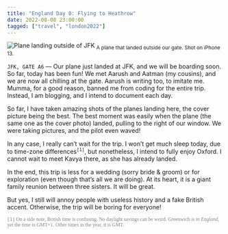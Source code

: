```yaml
---
title: "England Day 0: Flying to Heathrow"
date: 2022-08-08 23:00:00
tagged: ["travel", "london2022"]
---
```


![Plane landing outside of JFK](/images/england2022/plane.png)
<sub class="caption">A plane that landed outside our gate. Shot on iPhone 13.
</sub>

<!-- 
~~~~~~~~~~~~~~~~~~~~~~~~~~~
# TODO

* run this through Grammarly before publishing.
~~~~~~~~~~~~~~~~~~~~~~~~~~~
-->

`JFK, GATE A6` –– Our plane just landed at JFK, and we will be boarding soon. So
far, today has been fun! We met Aarush and Aatman (my cousins), and we are now all
chilling at the gate. Aarush is writing too, to imitate me. Mumma, for a good reason, banned me from coding for the entire trip. Instead, I am blogging, and I intend to document each day.

So far, I have taken amazing shots of the planes landing here, the cover picture
being the best. The best moment was easily when the plane (the same one as the cover photo) landed, pulling to the right of our window. We were taking pictures, and the pilot even waved!

In any case, I really can’t wait for the trip. I won’t get much sleep today, due
to time-zone differences<sup><code>[1]</code></sup>, but nonetheless, I intend 
to fully enjoy Oxford. I cannot wait to meet Kavya there, as she has already landed.

In the end, this trip is less for a wedding (sorry bride & groom) or for 
exploration (even though that’s all we are doing). At its heart, it is a giant 
family reunion between three sisters. It will be great. 

But yes, I still will annoy people with useless history and a fake British 
accent. Otherwise, the trip will be boring for everyone!

<sub style="font-family: Georgia, Times, serif; color: grey"><code>[1]</code> On
a side note, British time is confusing. No daylight savings can be weird. 
Greenwich is _in England_, yet the time is GMT+1. Other times in the year, it is 
GMT.</sub>